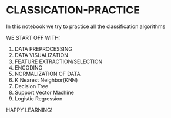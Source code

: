 # CLASSICATION-PRACTICE


In this notebook we try to practice all the classification algorithms

WE START OFF WITH:
1. DATA PREPROCESSING 
2. DATA VISUALIZATION 
3. FEATURE EXTRACTION/SELECTION 
4. ENCODING 
5. NORMALIZATION OF DATA 
6. K Nearest Neighbor(KNN)
7. Decision Tree
8. Support Vector Machine
9. Logistic Regression 

HAPPY LEARNING!
